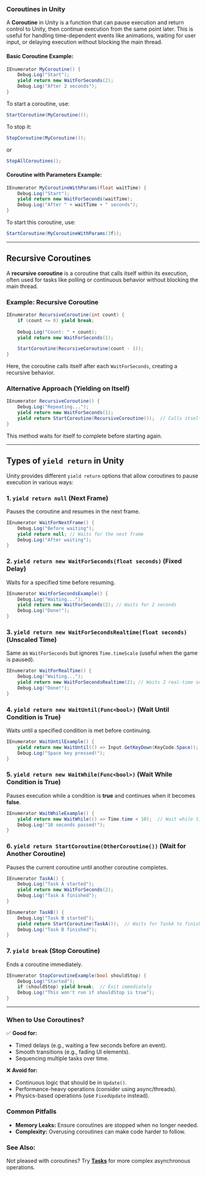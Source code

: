 ### **Coroutines in Unity**  
A **Coroutine** in Unity is a function that can pause execution and return control to Unity, then continue execution from the same point later. This is useful for handling time-dependent events like animations, waiting for user input, or delaying execution without blocking the main thread.  

#### **Basic Coroutine Example:**  
```csharp
IEnumerator MyCoroutine() {
    Debug.Log("Start");
    yield return new WaitForSeconds(2);
    Debug.Log("After 2 seconds");
}
```
To start a coroutine, use:  
```csharp
StartCoroutine(MyCoroutine());
```
To stop it:  
```csharp
StopCoroutine(MyCoroutine());
```
or  
```csharp
StopAllCoroutines();
```

#### **Coroutine with Parameters Example:**  
```csharp
IEnumerator MyCoroutineWithParams(float waitTime) {
    Debug.Log("Start");
    yield return new WaitForSeconds(waitTime);
    Debug.Log("After " + waitTime + " seconds");
}
```
To start this coroutine, use:  
```csharp
StartCoroutine(MyCoroutineWithParams(3f));
```

---

## **Recursive Coroutines**  
A **recursive coroutine** is a coroutine that calls itself within its execution, often used for tasks like polling or continuous behavior without blocking the main thread.

### **Example: Recursive Coroutine**
```csharp
IEnumerator RecursiveCoroutine(int count) {
    if (count <= 0) yield break;
    
    Debug.Log("Count: " + count);
    yield return new WaitForSeconds(1);

    StartCoroutine(RecursiveCoroutine(count - 1));
}
```
Here, the coroutine calls itself after each `WaitForSeconds`, creating a recursive behavior.

### **Alternative Approach (Yielding on Itself)**
```csharp
IEnumerator RecursiveCoroutine() {
    Debug.Log("Repeating...");
    yield return new WaitForSeconds(1);
    yield return StartCoroutine(RecursiveCoroutine());  // Calls itself recursively
}
```
This method waits for itself to complete before starting again.

---

## **Types of `yield return` in Unity**  
Unity provides different `yield return` options that allow coroutines to pause execution in various ways:

### 1. **`yield return null`** (Next Frame)  
Pauses the coroutine and resumes in the next frame.  
```csharp
IEnumerator WaitForNextFrame() {
    Debug.Log("Before waiting");
    yield return null; // Waits for the next frame
    Debug.Log("After waiting");
}
```

### 2. **`yield return new WaitForSeconds(float seconds)`** (Fixed Delay)  
Waits for a specified time before resuming.  
```csharp
IEnumerator WaitForSecondsExample() {
    Debug.Log("Waiting...");
    yield return new WaitForSeconds(2); // Waits for 2 seconds
    Debug.Log("Done!");
}
```

### 3. **`yield return new WaitForSecondsRealtime(float seconds)`** (Unscaled Time)  
Same as `WaitForSeconds` but ignores `Time.timeScale` (useful when the game is paused).  
```csharp
IEnumerator WaitForRealTime() {
    Debug.Log("Waiting...");
    yield return new WaitForSecondsRealtime(2); // Waits 2 real-time seconds
    Debug.Log("Done!");
}
```

### 4. **`yield return new WaitUntil(Func<bool>)`** (Wait Until Condition is True)  
Waits until a specified condition is met before continuing.  
```csharp
IEnumerator WaitUntilExample() {
    yield return new WaitUntil(() => Input.GetKeyDown(KeyCode.Space));  
    Debug.Log("Space key pressed!");
}
```

### 5. **`yield return new WaitWhile(Func<bool>)`** (Wait While Condition is True)  
Pauses execution while a condition is **true** and continues when it becomes **false**.  
```csharp
IEnumerator WaitWhileExample() {
    yield return new WaitWhile(() => Time.time < 10);  // Wait while time is less than 10 seconds
    Debug.Log("10 seconds passed!");
}
```

### 6. **`yield return StartCoroutine(OtherCoroutine())`** (Wait for Another Coroutine)  
Pauses the current coroutine until another coroutine completes.  
```csharp
IEnumerator TaskA() {
    Debug.Log("Task A started");
    yield return new WaitForSeconds(2);
    Debug.Log("Task A finished");
}

IEnumerator TaskB() {
    Debug.Log("Task B started");
    yield return StartCoroutine(TaskA());  // Waits for TaskA to finish
    Debug.Log("Task B finished");
}
```

### 7. **`yield break`** (Stop Coroutine)  
Ends a coroutine immediately.  
```csharp
IEnumerator StopCoroutineExample(bool shouldStop) {
    Debug.Log("Started");
    if (shouldStop) yield break;  // Exit immediately
    Debug.Log("This won't run if shouldStop is true");
}
```

---

### **When to Use Coroutines?**
✅ **Good for:**
- Timed delays (e.g., waiting a few seconds before an event).
- Smooth transitions (e.g., fading UI elements).
- Sequencing multiple tasks over time.

❌ **Avoid for:**
- Continuous logic that should be in `Update()`.
- Performance-heavy operations (consider using async/threads).
- Physics-based operations (use `FixedUpdate` instead).

### **Common Pitfalls**
- **Memory Leaks:** Ensure coroutines are stopped when no longer needed.
- **Complexity:** Overusing coroutines can make code harder to follow.

### **See Also:**
Not pleased with coroutines? Try **[Tasks](https://github.com/Karen-Najafzadeh/Unity-Internship-Learning-Documentation/tree/main/Asynchronous%20programming/Tasks)** for more complex asynchronous operations.
